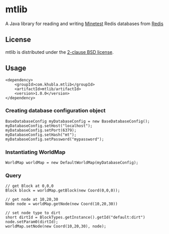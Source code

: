 # mtlib

A Java library for reading and writing [Minetest](https://www.minetest.net/) Redis databases from [Redis](https://www.redis.com/)

## License

mtlib is distributed under the [2-clause BSD license](https://opensource.org/license/bsd-2-clause/).

## Usage

````
<dependency>
    <groupId>com.khubla.mtlib</groupId>
    <artifactId>mtlib/artifactId>
    <version>1.0.0</version>
</dependency>
````

### Creating database configuration object

````
BaseDatabaseConfig myDatabaseConfig = new BaseDatabaseConfig();
myDatabaseConfig.setHost("localhost");
myDatabaseConfig.setPort(6379);
myDatabaseConfig.setHash("mt");
myDatabaseConfig.setPassword("mypassword");
````

### Instantiating WorldMap

````
WorldMap worldMap = new DefaultWorldMap(myDatabaseConfig);
````

### Query

````
// get Block at 0,0,0
Block block = worldMap.getBlock(new Coord(0,0,0));

// get node at 10,20,30
Node node = worldMap.getNode(new Coord(10,20,30))

// set node type to dirt
short dirtId = BlockTypes.getInstance().getId("default:dirt")
node.setParam0(dirtId);
worldMap.setNode(new Coord(10,20,30), node);
````